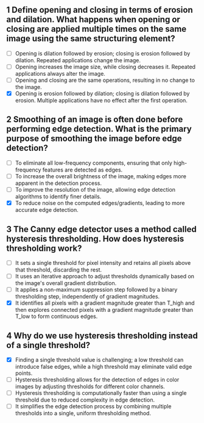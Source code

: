 ## 1 Define opening and closing in terms of erosion and dilation. What happens when opening or closing are applied multiple times on the same image using the same structuring element?
- [ ] Opening is dilation followed by erosion; closing is erosion followed by dilation. Repeated applications change the image.
- [ ] Opening increases the image size, while closing decreases it. Repeated applications always alter the image.
- [ ] Opening and closing are the same operations, resulting in no change to the image.
- [x] Opening is erosion followed by dilation; closing is dilation followed by erosion. Multiple applications have no effect after the first operation.

## 2 Smoothing of an image is often done before performing edge detection. What is the primary purpose of smoothing the image before edge detection?
- [ ] To eliminate all low-frequency components, ensuring that only high-frequency features are detected as edges.
- [ ] To increase the overall brightness of the image, making edges more apparent in the detection process.
- [ ] To improve the resolution of the image, allowing edge detection algorithms to identify finer details.
- [x] To reduce noise on the computed edges/gradients, leading to more accurate edge detection.

## 3 The Canny edge detector uses a method called hysteresis thresholding. How does hysteresis thresholding work?
- [ ] It sets a single threshold for pixel intensity and retains all pixels above that threshold, discarding the rest.
- [ ] It uses an iterative approach to adjust thresholds dynamically based on the image's overall gradient distribution.
- [ ] It applies a non-maximum suppression step followed by a binary thresholding step, independently of gradient magnitudes.
- [x] It identifies all pixels with a gradient magnitude greater than T_high and then explores connected pixels with a gradient magnitude greater than T_low to form continuous edges.

## 4 Why do we use hysteresis thresholding instead of a single threshold?
- [x] Finding a single threshold value is challenging; a low threshold can introduce false edges, while a high threshold may eliminate valid edge points.
- [ ] Hysteresis thresholding allows for the detection of edges in color images by adjusting thresholds for different color channels.
- [ ] Hysteresis thresholding is computationally faster than using a single threshold due to reduced complexity in edge detection.
- [ ] It simplifies the edge detection process by combining multiple thresholds into a single, uniform thresholding method.
